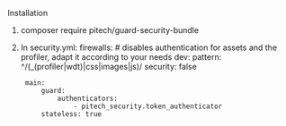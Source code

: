 Installation

1. composer require pitech/guard-security-bundle
2. In security.yml:
    firewalls:
        # disables authentication for assets and the profiler, adapt it according to your needs
        dev:
            pattern: ^/(_(profiler|wdt)|css|images|js)/
            security: false

        main:
            guard:
                authenticators:
                    - pitech_security.token_authenticator
            stateless: true


